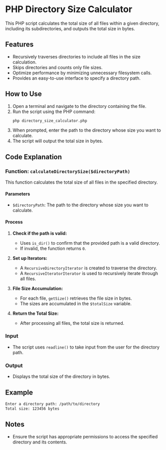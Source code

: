 # PHP Directory Size Calculator

This PHP script calculates the total size of all files within a given directory, including its subdirectories, and outputs the total size in bytes.

## Features

-   Recursively traverses directories to include all files in the size calculation.
-   Skips directories and counts only file sizes.
-   Optimize performance by minimizing unnecessary filesystem calls.
-   Provides an easy-to-use interface to specify a directory path.

## How to Use

1. Open a terminal and navigate to the directory containing the file.
2. Run the script using the PHP command:
    ```bash
    php directory_size_calculator.php
    ```
3. When prompted, enter the path to the directory whose size you want to calculate.
4. The script will output the total size in bytes.

## Code Explanation

### Function: `calculateDirectorySize($directoryPath)`

This function calculates the total size of all files in the specified directory.

#### Parameters

-   `$directoryPath`: The path to the directory whose size you want to calculate.

#### Process

1. **Check if the path is valid:**

    - Uses `is_dir()` to confirm that the provided path is a valid directory.
    - If invalid, the function returns `0`.

2. **Set up Iterators:**

    - A `RecursiveDirectoryIterator` is created to traverse the directory.
    - A `RecursiveIteratorIterator` is used to recursively iterate through all files.

3. **File Size Accumulation:**

    - For each file, `getSize()` retrieves the file size in bytes.
    - The sizes are accumulated in the `$totalSize` variable.

4. **Return the Total Size:**
    - After processing all files, the total size is returned.

### Input

-   The script uses `readline()` to take input from the user for the directory path.

### Output

-   Displays the total size of the directory in bytes.

## Example

```bash
Enter a directory path: /path/to/directory
Total size: 123456 bytes
```

## Notes

-   Ensure the script has appropriate permissions to access the specified directory and its contents.

